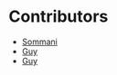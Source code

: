 # Contributors
- [Sommani](sommani@github.com)
- [Guy](sanakorn.guy@gmail.com)
- [Guy](sanakorn.guy@gmail.com)